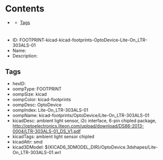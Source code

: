 



Contents
========

* [](#)
	* [Tags](#tags)

# 

- ID: FOOTPRINT-kicad-kicad-footprints-OptoDevice-Lite-On_LTR-303ALS-01
- Name: 
- Description: 

## Tags

- hexID: 
- oompType: FOOTPRINT
- oompSize: kicad
- oompColor: kicad-footprints
- oompDesc: OptoDevice
- oompIndex: Lite-On_LTR-303ALS-01
- oompName: kicad-footprints/OptoDevice/Lite-On_LTR-303ALS-01
- kicadDesc: ambient light sensor, i2c interface, 6-pin chipled package, http://optoelectronics.liteon.com/upload/download/DS86-2013-0004/LTR-303ALS-01_DS_V1.pdf
- kicadTags: ambient light sensor chipled
- kicadAttr: smd
- kicad3DModel: ${KICAD6_3DMODEL_DIR}/OptoDevice.3dshapes/Lite-On_LTR-303ALS-01.wrl
